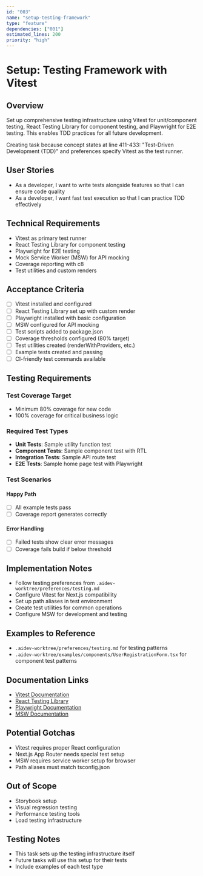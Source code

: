 ```yaml
---
id: "003"
name: "setup-testing-framework"
type: "feature"
dependencies: ["001"]
estimated_lines: 200
priority: "high"
---
```


# Setup: Testing Framework with Vitest

## Overview
Set up comprehensive testing infrastructure using Vitest for unit/component testing, React Testing Library for component testing, and Playwright for E2E testing. This enables TDD practices for all future development.

Creating task because concept states at line 411-433: "Test-Driven Development (TDD)" and preferences specify Vitest as the test runner.

## User Stories
- As a developer, I want to write tests alongside features so that I can ensure code quality
- As a developer, I want fast test execution so that I can practice TDD effectively

## Technical Requirements
- Vitest as primary test runner
- React Testing Library for component testing
- Playwright for E2E testing
- Mock Service Worker (MSW) for API mocking
- Coverage reporting with c8
- Test utilities and custom renders

## Acceptance Criteria
- [ ] Vitest installed and configured
- [ ] React Testing Library set up with custom render
- [ ] Playwright installed with basic configuration
- [ ] MSW configured for API mocking
- [ ] Test scripts added to package.json
- [ ] Coverage thresholds configured (80% target)
- [ ] Test utilities created (renderWithProviders, etc.)
- [ ] Example tests created and passing
- [ ] CI-friendly test commands available

## Testing Requirements

### Test Coverage Target
- Minimum 80% coverage for new code
- 100% coverage for critical business logic

### Required Test Types
- **Unit Tests**: Sample utility function test
- **Component Tests**: Sample component test with RTL
- **Integration Tests**: Sample API route test
- **E2E Tests**: Sample home page test with Playwright

### Test Scenarios
#### Happy Path
- [ ] All example tests pass
- [ ] Coverage report generates correctly

#### Error Handling
- [ ] Failed tests show clear error messages
- [ ] Coverage fails build if below threshold

## Implementation Notes
- Follow testing preferences from `.aidev-worktree/preferences/testing.md`
- Configure Vitest for Next.js compatibility
- Set up path aliases in test environment
- Create test utilities for common operations
- Configure MSW for development and testing

## Examples to Reference
- `.aidev-worktree/preferences/testing.md` for testing patterns
- `.aidev-worktree/examples/components/UserRegistrationForm.tsx` for component test patterns

## Documentation Links
- [Vitest Documentation](https://vitest.dev/)
- [React Testing Library](https://testing-library.com/docs/react-testing-library/intro/)
- [Playwright Documentation](https://playwright.dev/)
- [MSW Documentation](https://mswjs.io/)

## Potential Gotchas
- Vitest requires proper React configuration
- Next.js App Router needs special test setup
- MSW requires service worker setup for browser
- Path aliases must match tsconfig.json

## Out of Scope
- Storybook setup
- Visual regression testing
- Performance testing tools
- Load testing infrastructure

## Testing Notes
- This task sets up the testing infrastructure itself
- Future tasks will use this setup for their tests
- Include examples of each test type